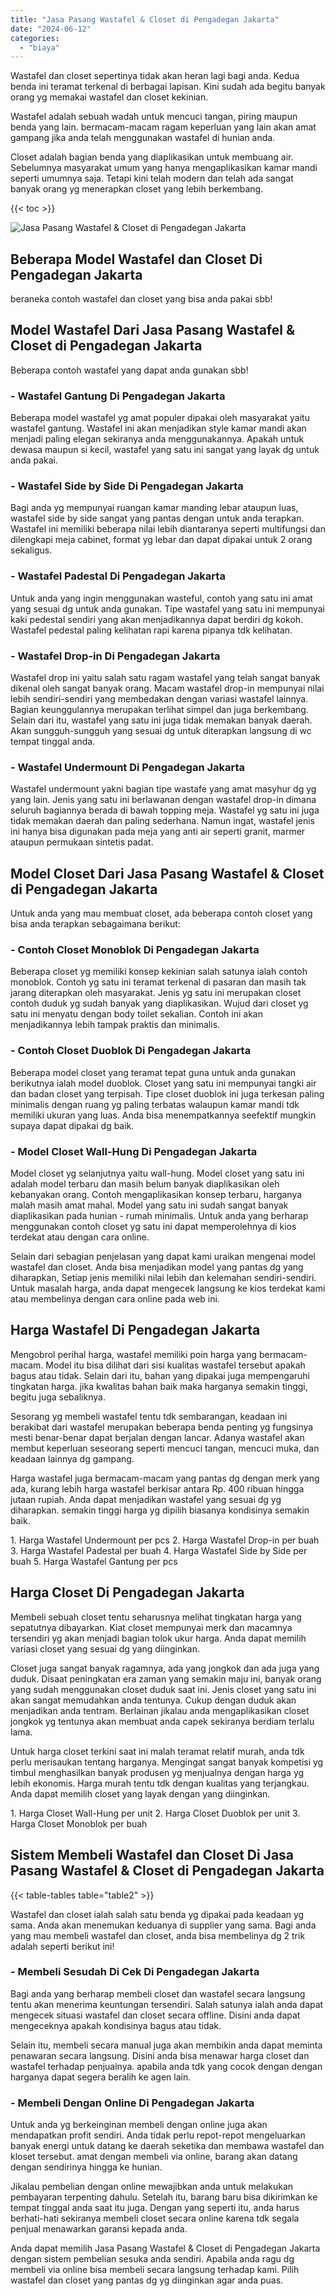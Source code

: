 ```yaml
---
title: "Jasa Pasang Wastafel & Closet di Pengadegan Jakarta"
date: "2024-06-12"
categories: 
  - "biaya"
---
```


Wastafel dan closet sepertinya tidak akan heran lagi bagi anda. Kedua benda ini teramat terkenal di berbagai lapisan. Kini sudah ada begitu banyak orang yg memakai wastafel dan closet kekinian.

Wastafel adalah sebuah wadah untuk mencuci tangan, piring maupun benda yang lain. bermacam-macam ragam keperluan yang lain akan amat gampang jika anda telah menggunakan wastafel di hunian anda.

Closet adalah bagian benda yang diaplikasikan untuk membuang air. Sebelumnya masyarakat umum yang hanya mengaplikasikan kamar mandi seperti umumnya saja. Tetapi kini telah modern dan telah ada sangat banyak orang yg menerapkan closet yang lebih berkembang.

{{< toc >}}

![Jasa Pasang Wastafel & Closet di Pengadegan Jakarta](/images/wastafel-closet-murah43.png)

## Beberapa Model Wastafel dan Closet Di Pengadegan Jakarta

beraneka contoh wastafel dan closet yang bisa anda pakai sbb!

## Model Wastafel Dari Jasa Pasang Wastafel & Closet di Pengadegan Jakarta

Beberapa contoh wastafel yang dapat anda gunakan sbb!

### \- Wastafel Gantung Di Pengadegan Jakarta

Beberapa model wastafel yg amat populer dipakai oleh masyarakat yaitu wastafel gantung. Wastafel ini akan menjadikan style kamar mandi akan menjadi paling elegan sekiranya anda menggunakannya. Apakah untuk dewasa maupun si kecil, wastafel yang satu ini sangat yang layak dg untuk anda pakai.

### \- Wastafel Side by Side Di Pengadegan Jakarta

Bagi anda yg mempunyai ruangan kamar manding lebar ataupun luas, wastafel side by side sangat yang pantas dengan untuk anda terapkan. Wastafel ini memiliki beberapa nilai lebih diantaranya seperti multifungsi dan dilengkapi meja cabinet, format yg lebar dan dapat dipakai untuk 2 orang sekaligus.

### \- Wastafel Padestal Di Pengadegan Jakarta

Untuk anda yang ingin menggunakan wasteful, contoh yang satu ini amat yang sesuai dg untuk anda gunakan. Tipe wastafel yang satu ini mempunyai kaki pedestal sendiri yang akan menjadikannya dapat berdiri dg kokoh. Wastafel pedestal paling kelihatan rapi karena pipanya tdk kelihatan.

### \- Wastafel Drop-in Di Pengadegan Jakarta

Wastafel drop ini yaitu salah satu ragam wastafel yang telah sangat banyak dikenal oleh sangat banyak orang. Macam wastafel drop-in mempunyai nilai lebih sendiri-sendiri yang membedakan dengan variasi wastafel lainnya. Bagian keunggulannya merupakan terlihat simpel dan juga berkembang. Selain dari itu, wastafel yang satu ini juga tidak memakan banyak daerah. Akan sungguh-sungguh yang sesuai dg untuk diterapkan langsung di wc tempat tinggal anda.

### \- Wastafel Undermount Di Pengadegan Jakarta

Wastafel undermount yakni bagian tipe wastafe yang amat masyhur dg yg yang lain. Jenis yang satu ini berlawanan dengan wastafel drop-in dimana seluruh bagiannya berada di bawah topping meja. Wastafel yg satu ini juga tidak memakan daerah dan paling sederhana. Namun ingat, wastafel jenis ini hanya bisa digunakan pada meja yang anti air seperti granit, marmer ataupun permukaan sintetis padat.

## Model Closet Dari Jasa Pasang Wastafel & Closet di Pengadegan Jakarta

Untuk anda yang mau membuat closet, ada beberapa contoh closet yang bisa anda terapkan sebagaimana berikut:

### \- Contoh Closet Monoblok Di Pengadegan Jakarta

Beberapa closet yg memiliki konsep kekinian salah satunya ialah contoh monoblok. Contoh yg satu ini teramat terkenal di pasaran dan masih tak jarang diterapkan oleh masyarakat. Jenis yg satu ini merupakan closet contoh duduk yg sudah banyak yang diaplikasikan. Wujud dari closet yg satu ini menyatu dengan body toilet sekalian. Contoh ini akan menjadikannya lebih tampak praktis dan minimalis.

### \- Contoh Closet Duoblok Di Pengadegan Jakarta

Beberapa model closet yang teramat tepat guna untuk anda gunakan berikutnya ialah model duoblok. Closet yang satu ini mempunyai tangki air dan badan closet yang terpisah. Tipe closet duoblok ini juga terkesan paling minimalis dengan ruang yg paling terbatas walaupun kamar mandi tdk memiliki ukuran yang luas. Anda bisa menempatkannya seefektif mungkin supaya dapat dipakai dg baik.

### \- Model Closet Wall-Hung Di Pengadegan Jakarta

Model closet yg selanjutnya yaitu wall-hung. Model closet yang satu ini adalah model terbaru dan masih belum banyak diaplikasikan oleh kebanyakan orang. Contoh mengaplikasikan konsep terbaru, harganya malah masih amat mahal. Model yang satu ini sudah sangat banyak diaplikasikan pada hunian - rumah minimalis. Untuk anda yang berharap menggunakan contoh closet yg satu ini dapat memperolehnya di kios terdekat atau dengan cara online.

Selain dari sebagian penjelasan yang dapat kami uraikan mengenai model wastafel dan closet. Anda bisa menjadikan model yang pantas dg yang diharapkan, Setiap jenis memiliki nilai lebih dan kelemahan sendiri-sendiri. Untuk masalah harga, anda dapat mengecek langsung ke kios terdekat kami atau membelinya dengan cara online pada web ini.

## Harga Wastafel Di Pengadegan Jakarta

Mengobrol perihal harga, wastafel memiliki poin harga yang bermacam-macam. Model itu bisa dilihat dari sisi kualitas wastafel tersebut apakah bagus atau tidak. Selain dari itu, bahan yang dipakai juga mempengaruhi tingkatan harga. jika kwalitas bahan baik maka harganya semakin tinggi, begitu juga sebaliknya.

Sesorang yg membeli wastafel tentu tdk sembarangan, keadaan ini berakibat dari wastafel merupakan beberapa benda penting yg fungsinya mesti benar-benar dapat berjalan dengan lancar. Adanya wastafel akan membut keperluan seseorang seperti mencuci tangan, mencuci muka, dan keadaan lainnya dg gampang.

Harga wastafel juga bermacam-macam yang pantas dg dengan merk yang ada, kurang lebih harga wastafel berkisar antara Rp. 400 ribuan hingga jutaan rupiah. Anda dapat menjadikan wastafel yang sesuai dg yg diharapkan. semakin tinggi harga yg dipilih biasanya kondisinya semakin baik.

1\. Harga Wastafel Undermount per pcs 2. Harga Wastafel Drop-in per buah 3. Harga Wastafel Padestal per buah 4. Harga Wastafel Side by Side per buah 5. Harga Wastafel Gantung per pcs

## Harga Closet Di Pengadegan Jakarta

Membeli sebuah closet tentu seharusnya melihat tingkatan harga yang sepatutnya dibayarkan. Kiat closet mempunyai merk dan macamnya tersendiri yg akan menjadi bagian tolok ukur harga. Anda dapat memilih variasi closet yang sesuai dg yang diinginkan.

Closet juga sangat banyak ragamnya, ada yang jongkok dan ada juga yang duduk. Disaat peningkatan era zaman yang semakin maju ini, banyak orang yang sudah menggunakan closet duduk saat ini. Jenis closet yang satu ini akan sangat memudahkan anda tentunya. Cukup dengan duduk akan menjadikan anda tentram. Berlainan jikalau anda mengaplikasikan closet jongkok yg tentunya akan membuat anda capek sekiranya berdiam terlalu lama.

Untuk harga closet terkini saat ini malah teramat relatif murah, anda tdk perlu merisaukan tentang harganya. Mengingat sangat banyak kompetisi yg timbul menghasilkan banyak produsen yg menjualnya dengan harga yg lebih ekonomis. Harga murah tentu tdk dengan kualitas yang terjangkau. Anda dapat memilih closet yang layak dengan yang diinginkan.

1\. Harga Closet Wall-Hung per unit 2. Harga Closet Duoblok per unit 3. Harga Closet Monoblok per buah

## Sistem Membeli Wastafel dan Closet Di Jasa Pasang Wastafel & Closet di Pengadegan Jakarta

{{< table-tables table="table2" >}}

Wastafel dan closet ialah salah satu benda yg dipakai pada keadaan yg sama. Anda akan menemukan keduanya di supplier yang sama. Bagi anda yang mau membeli wastafel dan closet, anda bisa membelinya dg 2 trik adalah seperti berikut ini!

### \- Membeli Sesudah Di Cek Di Pengadegan Jakarta

Bagi anda yang berharap membeli closet dan wastafel secara langsung tentu akan menerima keuntungan tersendiri. Salah satunya ialah anda dapat mengecek situasi wastafel dan closet secara offline. Disini anda dapat mengeceknya apakah kondisinya bagus atau tidak.

Selain itu, membeli secara manual juga akan membikin anda dapat meminta penawaran secara langsung. Disini anda bisa menawar harga closet dan wastafel terhadap penjualnya. apabila anda tdk yang cocok dengan dengan harganya dapat segera beralih ke agen lain.

### \- Membeli Dengan Online Di Pengadegan Jakarta

Untuk anda yg berkeinginan membeli dengan online juga akan mendapatkan profit sendiri. Anda tidak perlu repot-repot mengeluarkan banyak energi untuk datang ke daerah seketika dan membawa wastafel dan kloset tersebut. amat dengan membeli via online, barang akan datang dengan sendirinya hingga ke hunian.

Jikalau pembelian dengan online mewajibkan anda untuk melakukan pembayaran terpenting dahulu. Setelah itu, barang baru bisa dikirimkan ke tempat tinggal anda saat itu juga. Dengan yang seperti itu, anda harus berhati-hati sekiranya membeli closet secara online karena tdk segala penjual menawarkan garansi kepada anda.

Anda dapat memilih Jasa Pasang Wastafel & Closet di Pengadegan Jakarta dengan sistem pembelian sesuka anda sendiri. Apabila anda ragu dg membeli via online bisa membeli secara langsung terhadap kami. Pilih wastafel dan closet yang pantas dg yg diinginkan agar anda puas.

